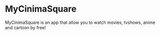 # MyCinimaSquare
MyCinimaSquare is an app that allow you to watch movies, tvshows, anime and cartoon by free!
